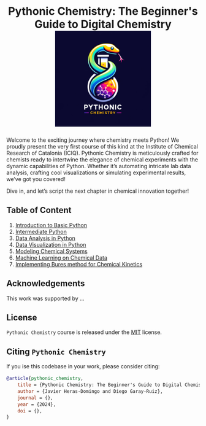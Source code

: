 <h1 align="center">Pythonic Chemistry: The Beginner's Guide to Digital Chemistry<br/><img src="images/logo.png" width="250", height="250"/></h1>

Welcome to the exciting journey where chemistry meets Python! We proudly present the very first course of this kind at the Institute of Chemical Research of Catalonia (ICIQ). 
Pythonic Chemistry is meticulously crafted for chemists ready to intertwine the elegance of chemical experiments with the dynamic capabilities of Python. 
Whether it’s automating intricate lab data analysis, crafting cool visualizations or simulating experimental results, we’ve got you covered!

Dive in, and let’s script the next chapter in chemical innovation together!

## Table of Content

1. [Introduction to Basic Python](https://github.com/jherasdo/pythonic-chemistry/tree/main/pythonic-chemistry/01-basic-python)
2. [Intermediate Python](https://github.com/jherasdo/pythonic-chemistry/tree/main/pythonic-chemistry/02-intermediate-python)
3. [Data Analysis in Python](https://github.com/jherasdo/pythonic-chemistry/tree/main/pythonic-chemistry/03-data-analysis)
4. [Data Visualization in Python](https://github.com/jherasdo/pythonic-chemistry/tree/main/pythonic-chemistry/04-data-visualization)
5. [Modeling Chemical Systems](https://github.com/jherasdo/pythonic-chemistry/tree/main/pythonic-chemistry/05-modeling-chem-systems)
6. [Machine Learning on Chemical Data](https://github.com/jherasdo/pythonic-chemistry/tree/main/pythonic-chemistry/06-machine-learning)
7. [Implementing Bures method for Chemical Kinetics](https://github.com/jherasdo/pythonic-chemistry/tree/main/pythonic-chemistry/07-bures-chemical-kinetics)


## Acknowledgements
This work was supported by ...

## License
`Pythonic Chemistry` course is released under the [MIT](https://github.com/jherasdo/pythonic-chemistry/blob/main/LICENSE) license.

## Citing `Pythonic Chemistry`

If you ise this codebase in your work, please consider citing:

```bibtex
@article{pythonic_chemistry,
    title = {Pythonic Chemistry: The Beginner's Guide to Digital Chemistry},
    author = {Javier Heras-Domingo and Diego Garay-Ruiz},
    journal = {},
    year = {2024},
    doi = {},
}
```

